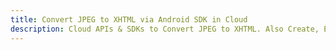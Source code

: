 ---title: Convert JPEG to XHTML via Android SDK in Clouddescription: Cloud APIs & SDKs to Convert JPEG to XHTML. Also Create, Edit & Render Microsoft Word & OpenOffice documents in the Cloud.---